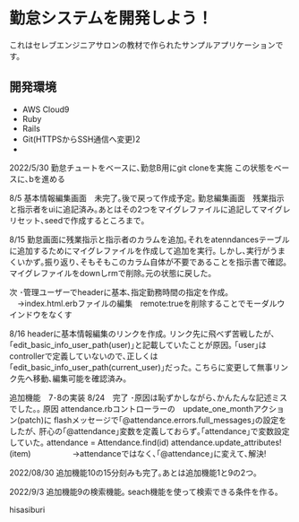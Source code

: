# 勤怠システムを開発しよう！

これはセレブエンジニアサロンの教材で作られたサンプルアプリケーションです。

## 開発環境

* AWS Cloud9<br>
* Ruby<br>
* Rails<br>
* Git(HTTPSからSSH通信へ変更)2
* 
2022/5/30
勤怠チュートをベースに､勤怠B用にgit cloneを実施
この状態をベースに､bを進める

8/5
基本情報編集画面　未完了｡後で戻って作成予定｡
勤怠編集画面　残業指示と指示者をuiに追記済み｡あとはその2つをマイグレファイルに追記してマイグレリセット､seedで作成するところまで｡

8/15
勤怠画面に残業指示と指示者のカラムを追加｡それをatenndancesテーブルに追加するためにマイグレファイルを作成して追加を実行｡
しかし､実行がうまくいかず｡振り返り､そもそもこのカラム自体が不要であることを指示書で確認｡
マイグレファイルをdownしrmで削除｡元の状態に戻した｡

次
･管理ユーザーでheaderに基本､指定勤務時間の指定を作成｡
　→index.html.erbファイルの編集　remote:trueを削除することでモーダルウインドウをなくす

8/16
headerに基本情報編集のリンクを作成｡
リンク先に飛べず苦戦したが､｢edit_basic_info_user_path(user)｣と記載していたことが原因｡
｢user｣はcontrollerで定義していないので､正しくは｢edit_basic_info_user_path(current_user)｣だった｡
こちらに変更して無事リンク先へ移動､編集可能を確認済み｡


追加機能　7･8の実装
8/24　完了
･原因は恥ずかしながら､かんたんな記述ミスでした｡｡
原因
attendance.rbコントローラーの　update_one_monthアクション(patch)に
flashメッセージで｢@attendance.errors.full_messages｣の設定をしたが､
肝心の｢@attendance｣変数を定義しておらず｡｢attendance｣で変数設定していた｡
        attendance = Attendance.find(id)
        attendance.update_attributes!(item)
　　　　　→attendanceではなく､｢@attendance｣に変えて､解決!

2022/08/30
追加機能10の15分刻みも完了｡あとは追加機能1と9の2つ｡

2022/9/3
追加機能9の検索機能｡
seach機能を使って検索できる条件を作る｡

hisasiburi